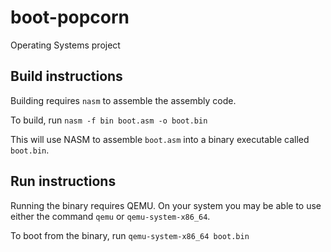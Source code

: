 # boot-popcorn
Operating Systems project

## Build instructions
Building requires `nasm` to assemble the assembly code.

To build, run `nasm -f bin boot.asm -o boot.bin`

This will use NASM to assemble `boot.asm` into a binary executable called `boot.bin`.


## Run instructions
Running the binary requires QEMU.  On your system you may be able to use either the command `qemu` or `qemu-system-x86_64`.

To boot from the binary, run `qemu-system-x86_64 boot.bin`
